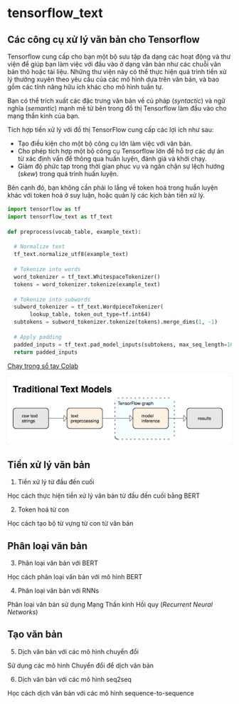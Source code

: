 # tensorflow_text

## Các công cụ xử lý văn bản cho Tensorflow

Tensorflow cung cấp cho bạn một bộ sưu tập đa dạng các hoạt động và thư viện để giúp bạn làm việc với đầu vào ở dạng văn bản như các chuỗi văn bản thô hoặc tài liệu. Những thư viện này có thể thực hiện quá trình tiền xử lý thường xuyên theo yêu cầu của các mô hình dựa trên văn bản, và bao gồm các tính năng hữu ích khác cho mô hình tuần tự.

Bạn có thể trích xuất các đặc trưng văn bản về cú pháp (*syntactic*) và ngữ nghĩa (*semantic*) mạnh mẽ từ bên trong đồ thị Tensorflow làm đầu vào cho mạng thần kinh của bạn.

Tích hợp tiền xử lý với đồ thị TensorFlow cung cấp các lợi ích như sau:

* Tạo điều kiện cho một bộ công cụ lớn làm việc với văn bản.
* Cho phép tích hợp một bộ công cụ Tensorflow lớn để hỗ trợ các dự án từ xác định vấn đề thông qua huấn luyện, đánh giá và khởi chạy.
* Giảm độ phức tạp trong thời gian phục vụ và ngăn chặn sự lệch hướng (*skew*) trong quá trình huấn luyện.

Bên cạnh đó, bạn không cần phải lo lắng về token hoá trong huấn luyện khác với token hoá ở suy luận, hoặc quản lý các kịch bản tiền xử lý.

```python
import tensorflow as tf
import tensorflow_text as tf_text

def preprocess(vocab_table, example_text):

  # Normalize text
  tf_text.normalize_utf8(example_text)

  # Tokenize into words
  word_tokenizer = tf_text.WhitespaceTokenizer()
  tokens = word_tokenizer.tokenize(example_text)

  # Tokenize into subwords
  subword_tokenizer = tf_text.WordpieceTokenizer(
       lookup_table, token_out_type=tf.int64)
  subtokens = subword_tokenizer.tokenize(tokens).merge_dims(1, -1)

  # Apply padding
  padded_inputs = tf_text.pad_model_inputs(subtokens, max_seq_length=16)
  return padded_inputs
```

[Chạy trong sổ tay Colab](https://colab.research.google.com/github/tensorflow/text/blob/master/docs/guide/bert_preprocessing_guide.ipynb)

![TF.Text Models](img/architecture.gif)

## Tiền xử lý văn bản

1. Tiền xử lý từ đầu đến cuối

Học cách thực hiện tiền xử lý văn bản từ đầu đến cuối bằng BERT

2. Token hoá từ con

Học cách tạo bộ từ vựng từ con từ văn bản

## Phân loại văn bản

3. Phân loại văn bản với BERT

Học cách phân loại văn bản với mô hình BERT

4. Phân loại văn bản với RNNs

Phân loại văn bản sử dụng Mạng Thần kinh Hồi quy (*Recurrent Neural Networks*)

## Tạo văn bản

5. Dịch văn bản với các mô hình chuyển đổi

Sử dụng các mô hình Chuyển đổi để dịch văn bản

6. Dịch văn bản với các mô hình seq2seq

Học cách dịch văn bản với các mô hình sequence-to-sequence

